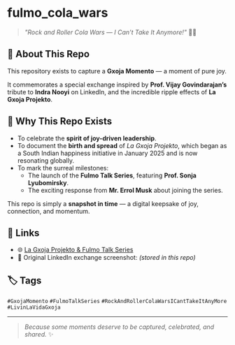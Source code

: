 # fulmo_cola_wars  

> *"Rock and Roller Cola Wars — I Can’t Take It Anymore!"* 🎸🔥  

## 🌟 About This Repo  

This repository exists to capture a **Gxoja Momento** — a moment of pure joy.  


It commemorates a special exchange inspired by **Prof. Vijay Govindarajan’s** tribute to **Indra Nooyi** on LinkedIn, and the incredible ripple effects of **La Gxoja Projekto**.  

## 🚀 Why This Repo Exists  

- To celebrate the **spirit of joy-driven leadership**.  
- To document the **birth and spread** of *La Gxoja Projekto*, which began as a South Indian happiness initiative in January 2025 and is now resonating globally.  
- To mark the surreal milestones:  
  - The launch of the **Fulmo Talk Series**, featuring **Prof. Sonja Lyubomirsky**.  
  - The exciting response from **Mr. Errol Musk** about joining the series.  

This repo is simply a **snapshot in time** — a digital keepsake of joy, connection, and momentum.  

## 🔗 Links  

- 🌐 [La Gxoja Projekto & Fulmo Talk Series](http://essshbarato.wordpress.com)  
- 💬 Original LinkedIn exchange screenshot: *(stored in this repo)*  

## 🏷️ Tags  

`#GxojaMomento` `#FulmoTalkSeries` `#RockAndRollerColaWarsICantTakeItAnyMore` `#LivinLaVidaGxoja`  

---

> *Because some moments deserve to be captured, celebrated, and shared.* ✨
